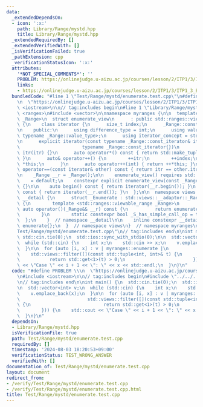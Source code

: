```yaml
---
data:
  _extendedDependsOn:
  - icon: ':x:'
    path: Library/Range/mystd.hpp
    title: Library/Range/mystd.hpp
  _extendedRequiredBy: []
  _extendedVerifiedWith: []
  _isVerificationFailed: true
  _pathExtension: cpp
  _verificationStatusIcon: ':x:'
  attributes:
    '*NOT_SPECIAL_COMMENTS*': ''
    PROBLEM: https://onlinejudge.u-aizu.ac.jp/courses/lesson/2/ITP1/3/ITP1_3_B
    links:
    - https://onlinejudge.u-aizu.ac.jp/courses/lesson/2/ITP1/3/ITP1_3_B
  bundledCode: "#line 1 \"Test/Range/mystd/enumerate.test.cpp\"\n#define PROBLEM \\\
    \n  \"https://onlinejudge.u-aizu.ac.jp/courses/lesson/2/ITP1/3/ITP1_3_B\"\n#include\
    \ <iostream>\n\n// tag:includes begin\n#line 1 \"Library/Range/mystd.hpp\"\n#include\
    \ <ranges>\n#include <vector>\n\nnamespace myranges {\n\n  template <std::ranges::range\
    \ _Range>\n  struct enumerate_view\n      : public std::ranges::view_interface<enumerate_view<_Range>>\
    \ {\n    class iterator {\n      size_t index;\n      _Range::const_iterator itr;\n\
    \n    public:\n      using difference_type = int;\n      using value_type = std::tuple<size_t,\
    \ typename _Range::value_type>;\n      using iterator_concept = std::input_iterator_tag;\n\
    \n      explicit iterator(const typename _Range::const_iterator& itr =\n     \
    \                       typename _Range::const_iterator{})\n          : index(0),\
    \ itr(itr) {}\n      auto operator*() const { return std::make_tuple(index, *itr);\
    \ }\n      auto& operator++() {\n        ++itr;\n        ++index;\n        return\
    \ *this;\n      }\n      auto operator++(int) { return ++*this; }\n      auto\
    \ operator==(const iterator& other) const { return itr == other.itr; }\n    };\n\
    \n    _Range __r = _Range();\n\n    enumerate_view() requires std::default_initializable<_Range>\n\
    \    = default;\n    constexpr explicit enumerate_view(const _Range& __r) : __r(__r)\
    \ {}\n\n    auto begin() const { return iterator(__r.begin()); }\n    auto end()\
    \ const { return iterator(__r.end()); }\n  };\n\n  namespace views {\n    namespace\
    \ __detail {\n      struct _Enumerate : std::views::__adaptor::_RangeAdaptorClosure\
    \ {\n        template <std::ranges::viewable_range _Range>\n        constexpr\
    \ auto operator()(_Range&& __r) const {\n          return enumerate_view{std::forward<_Range>(__r)};\n\
    \        }\n        static constexpr bool _S_has_simple_call_op = true;\n    \
    \  };\n    }  // namespace __detail\n\n    inline constexpr __detail::_Enumerate\
    \ enumerate{};\n  }  // namespace views\n}  // namespace myranges\n#line 7 \"\
    Test/Range/mystd/enumerate.test.cpp\"\n// tag:includes end\n\nint main() {\n \
    \ std::cin.tie(0);\n  std::ios::sync_with_stdio(0);\n\n  std::vector<int> v;\n\
    \  while (std::cin) {\n    int x;\n    std::cin >> x;\n    v.emplace_back(x);\n\
    \  }\n\n  for (auto [i, x] : v | myranges::enumerate |\n                     \
    \    std::views::filter([](const std::tuple<int, int>& t) {\n                \
    \           return std::get<1>(t) > 0;\n                         })) {\n    std::cout\
    \ << \"Case \" << i + 1 << \": \" << x << std::endl;\n  }\n}\n"
  code: "#define PROBLEM \\\n  \"https://onlinejudge.u-aizu.ac.jp/courses/lesson/2/ITP1/3/ITP1_3_B\"\
    \n#include <iostream>\n\n// tag:includes begin\n#include \"../../../Library/Range/mystd.hpp\"\
    \n// tag:includes end\n\nint main() {\n  std::cin.tie(0);\n  std::ios::sync_with_stdio(0);\n\
    \n  std::vector<int> v;\n  while (std::cin) {\n    int x;\n    std::cin >> x;\n\
    \    v.emplace_back(x);\n  }\n\n  for (auto [i, x] : v | myranges::enumerate |\n\
    \                         std::views::filter([](const std::tuple<int, int>& t)\
    \ {\n                           return std::get<1>(t) > 0;\n                 \
    \        })) {\n    std::cout << \"Case \" << i + 1 << \": \" << x << std::endl;\n\
    \  }\n}\n"
  dependsOn:
  - Library/Range/mystd.hpp
  isVerificationFile: true
  path: Test/Range/mystd/enumerate.test.cpp
  requiredBy: []
  timestamp: '2024-08-03 18:20:53+09:00'
  verificationStatus: TEST_WRONG_ANSWER
  verifiedWith: []
documentation_of: Test/Range/mystd/enumerate.test.cpp
layout: document
redirect_from:
- /verify/Test/Range/mystd/enumerate.test.cpp
- /verify/Test/Range/mystd/enumerate.test.cpp.html
title: Test/Range/mystd/enumerate.test.cpp
---
```

